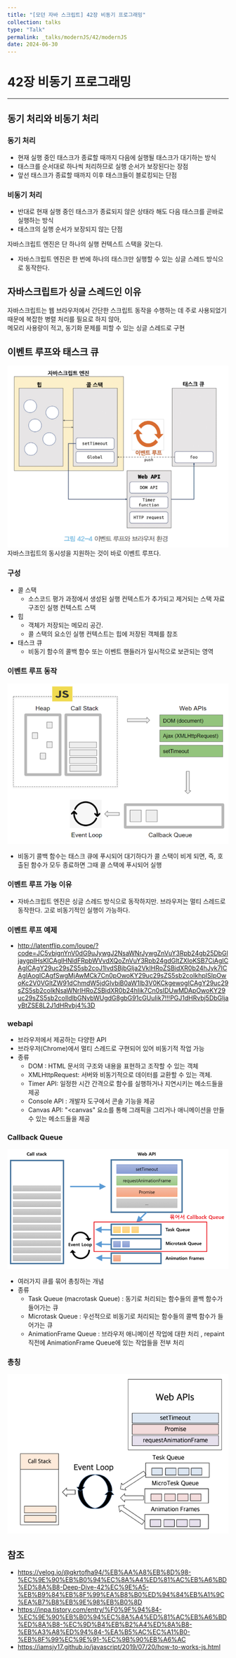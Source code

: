 ```yaml
---
title: "[모던 자바 스크립트] 42장 비동기 프로그래밍"
collection: talks
type: "Talk"
permalink: _talks/modernJS/42/modernJS
date: 2024-06-30
---
```


# 42장 비동기 프로그래밍

---

## 동기 처리와 비동기 처리
### 동기 처리
- 현재 실행 중인 태스크가 종료할 때까지 다음에 실행될 태스크가 대기하는 방식
- 태스크를 순서대로 하나씩 처리하므로 실행 순서가 보장된다는 장점
- 앞선 태스크가 종료할 때까지 이후 태스크들이 블로킹되는 단점
### 비동기 처리
- 반대로 현재 실행 중인 태스크가 종료되지 않은 상태라 해도 다음 태스크를 곧바로 실행하는 방식
- 태스크의 실행 순서가 보장되지 않는 단점

자바스크립트 엔진은 단 하나의 실행 컨텍스트 스택을 갖는다.
- 자바스크립트 엔진은 한 번에 하나의 태스크만 실행할 수 있는 싱글 스레드 방식으로 동작한다.

## 자바스크립트가 싱글 스레드인 이유
자바스크립트는 웹 브라우저에서 간단한 스크립트 동작을 수행하는 데 주로 사용되었기 때문에 복잡한 병렬 처리를 필요로 하지 않아,<br>
메모리 사용량이 적고, 동기화 문제를 피할 수 있는 싱글 스레드로 구현

## 이벤트 루프와 태스크 큐
![img.png](img.png)
자바스크립트의 동시성을 지원하는 것이 바로 이벤트 루프다.
### 구성
- 콜 스택 
  - 소스코드 평가 과정에서 생성된 실행 컨텍스트가 추가되고 제거되는 스택 자료구조인 실행 컨텍스트 스택
- 힙
  - 객체가 저장되는 메모리 공간. 
  - 콜 스택의 요소인 실행 컨텍스트는 힙에 저장된 객체를 참조
- 태스크 큐 
  -  비동기 함수의 콜백 함수 또는 이벤트 핸들러가 일시적으로 보관되는 영역

### 이벤트 루프 동작
  ![img_1.png](img_1.png)
  - 비동기 콜백 함수는 태스크 큐에 푸시되어 대기하다가 콜 스택이 비게 되면,
    즉, 호출된 함수가 모두 종료하면 그때 콜 스택에 푸시되어 실행 
### 이벤트 루프 가능 이유
  - 자바스크립트 엔진은 싱글 스레드 방식으로 동작하지만.
    브라우저는 멀티 스레드로 동작한다. 고로 비동기적인 실행이 가능하다.

### 이벤트 루프 예제
- http://latentflip.com/loupe/?code=JC5vbignYnV0dG9uJywgJ2NsaWNrJywgZnVuY3Rpb24gb25DbGljaygpIHsKICAgIHNldFRpbWVvdXQoZnVuY3Rpb24gdGltZXIoKSB7CiAgICAgICAgY29uc29sZS5sb2coJ1lvdSBjbGlja2VkIHRoZSBidXR0b24hJyk7ICAgIAogICAgfSwgMjAwMCk7Cn0pOwoKY29uc29sZS5sb2coIkhpISIpOwoKc2V0VGltZW91dChmdW5jdGlvbiB0aW1lb3V0KCkgewogICAgY29uc29sZS5sb2coIkNsaWNrIHRoZSBidXR0b24hIik7Cn0sIDUwMDApOwoKY29uc29sZS5sb2coIldlbGNvbWUgdG8gbG91cGUuIik7!!!PGJ1dHRvbj5DbGljayBtZSE8L2J1dHRvbj4%3D

### webapi
- 브라우저에서 제공하는 다양한 API
- 브라우저(Chrome)에서 멀티 스레드로 구현되어 있어 비동기적 작업 가능
- 종류
  - DOM : HTML 문서의 구조와 내용을 표현하고 조작할 수 있는 객체
  - XMLHttpRequest: 서버와 비동기적으로 데이터를 교환할 수 있는 객체.
  - Timer API: 일정한 시간 간격으로 함수를 실행하거나 지연시키는 메소드들을 제공
  - Console API : 개발자 도구에서 콘솔 기능을 제공
  - Canvas API: "<canvas" 요소를 통해 그래픽을 그리거나 애니메이션을 만들 수 있는 메소드들을 제공
### Callback Queue
![img_2.png](img_2.png)
- 여러가지 큐를 묶어 총칭하는 개념
- 종류
  - Task Queue (macrotask Queue) :  동기로 처리되는 함수들의 콜백 함수가 들어가는 큐
  - Microtask Queue : 우선적으로 비동기로 처리되는 함수들의 콜백 함수가 들어가는 큐
  - AnimationFrame Queue : 브라우저 애니메이션 작업에 대한 처리 , repaint 직전에 AnimationFrame Queue에 있는 작업들을 전부 처리

### 총칭
![img_3.png](img_3.png)

## 참조
- https://velog.io/@qkrtofha94/%EB%AA%A8%EB%8D%98-%EC%9E%90%EB%B0%94%EC%8A%A4%ED%81%AC%EB%A6%BD%ED%8A%B8-Deep-Dive-42%EC%9E%A5-%EB%B9%84%EB%8F%99%EA%B8%B0%ED%94%84%EB%A1%9C%EA%B7%B8%EB%9E%98%EB%B0%8D
- https://inpa.tistory.com/entry/%F0%9F%94%84-%EC%9E%90%EB%B0%94%EC%8A%A4%ED%81%AC%EB%A6%BD%ED%8A%B8-%EC%9D%B4%EB%B2%A4%ED%8A%B8-%EB%A3%A8%ED%94%84-%EA%B5%AC%EC%A1%B0-%EB%8F%99%EC%9E%91-%EC%9B%90%EB%A6%AC
- https://iamsjy17.github.io/javascript/2019/07/20/how-to-works-js.html